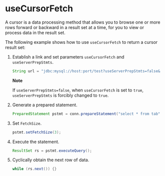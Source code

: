 useCursorFetch 
===================================

A cursor is a data processing method that allows you to browse one or more rows forward or backward in a result set at a time, for you to view or process data in the result set. 

The following example shows how to use `useCursorFetch` to return a cursor result set:

1. Establish a link and set parameters `useCursorFetch` and `useServerPrepStmts`. 

   ```java
   String url = "jdbc:mysql://host:port/test?useServerPrepStmts=false&useCursorFetch=true"conn = DriverManager.getConnection(url,"admin@mysql", "admin");
   ```

   
   **Note**

   

   If `useServerPrepStmts=false`, when `useCursorFetch` is set to `true`, `useServerPrepStmts` is forcibly changed to `true`.
   




<!-- -->

2. Generate a prepared statement. 

   ```java
   PreparedStatement pstmt = conn.prepareStatement("select * from tab",ResultSet.TYPE_FORWARD_ONLY, ResultSet.CONCUR_READ_ONLY);
   ```

   




<!-- -->

3. Set `FetchSize`. 

   ```java
   pstmt.setFetchSize(3);
   ```

   




<!-- -->

4. Execute the statement. 

   ```java
   ResultSet rs = pstmt.executeQuery();
   ```

   




<!-- -->

5. Cyclically obtain the next row of data. 

   ```java
   while (rs.next()) {}
   ```

   



